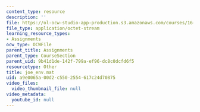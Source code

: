 ```yaml
---
content_type: resource
description: ''
file: https://ol-ocw-studio-app-production.s3.amazonaws.com/courses/16-423j-aerospace-biomedical-and-life-support-engineering-spring-2006/a9e0065a00d2c5502554617c24d70875_joe_env.mat
file_type: application/octet-stream
learning_resource_types:
- Assignments
ocw_type: OCWFile
parent_title: Assignments
parent_type: CourseSection
parent_uid: 9b41d1de-142f-799a-ef96-dc8c0dcfd6f5
resourcetype: Other
title: joe_env.mat
uid: a9e0065a-00d2-c550-2554-617c24d70875
video_files:
  video_thumbnail_file: null
video_metadata:
  youtube_id: null
---
```

